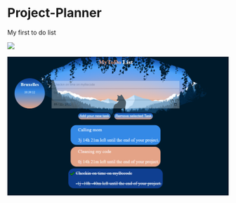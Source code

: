 # Project-Planner
My first to do list 

![ ](https://media.tenor.com/2xuuzQh8N1AAAAAC/to-do-list-nothing.gif)



![Screenshot](view.PNG)
